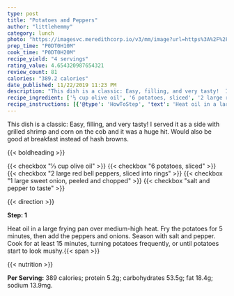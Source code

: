 ```yaml
---
type: post
title: "Potatoes and Peppers"
author: "littlehemmy"
category: lunch
photo: "https://imagesvc.meredithcorp.io/v3/mm/image?url=https%3A%2F%2Fimages.media-allrecipes.com%2Fuserphotos%2F793931.jpg"
prep_time: "P0DT0H10M"
cook_time: "P0DT0H20M"
recipe_yield: "4 servings"
rating_value: 4.654320987654321
review_count: 81
calories: "389.2 calories"
date_published: 11/22/2019 11:23 PM
description: "This dish is a classic: Easy, filling, and very tasty!  I served it as a side with grilled shrimp and corn on the cob and it was a huge hit.  Would also be good at breakfast instead of hash browns."
recipe_ingredient: ['⅓ cup olive oil', '6 potatoes, sliced', '2 large red bell peppers, sliced into rings', '1 large sweet onion, peeled and chopped', 'salt and pepper to taste']
recipe_instructions: [{'@type': 'HowToStep', 'text': 'Heat oil in a large frying pan over medium-high heat.  Fry the potatoes for 5 minutes, then add the peppers and onions.  Season with salt and pepper.  Cook for at least 15 minutes, turning potatoes frequently, or until potatoes start to look mushy.\n'}]
---
```


This dish is a classic: Easy, filling, and very tasty!  I served it as a side with grilled shrimp and corn on the cob and it was a huge hit.  Would also be good at breakfast instead of hash browns. 

{{< boldheading >}}

{{< checkbox "⅓ cup olive oil" >}}
{{< checkbox "6  potatoes, sliced" >}}
{{< checkbox "2 large red bell peppers, sliced into rings" >}}
{{< checkbox "1 large sweet onion, peeled and chopped" >}}
{{< checkbox "salt and pepper to taste" >}}


{{< direction >}}

**Step: 1**

Heat oil in a large frying pan over medium-high heat.  Fry the potatoes for 5 minutes, then add the peppers and onions.  Season with salt and pepper.  Cook for at least 15 minutes, turning potatoes frequently, or until potatoes start to look mushy.{{< span >}}

{{< nutrition >}}

**Per Serving:** 389 calories; protein 5.2g; carbohydrates 53.5g; fat 18.4g; sodium 13.9mg.